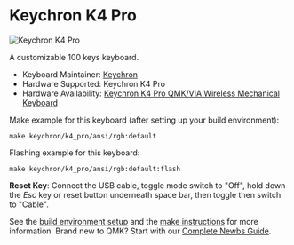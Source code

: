 # Keychron K4 Pro

![Keychron K4 Pro](https://cdn.shopify.com/s/files/1/0059/0630/1017/t/5/assets/keychron-k4-pro-wireless-custom-mechanical-keyboard1-1672887299925.jpg?v=1672887302)

A customizable 100 keys keyboard.

* Keyboard Maintainer: [Keychron](https://github.com/keychron)
* Hardware Supported: Keychron K4 Pro
* Hardware Availability: [Keychron K4 Pro QMK/VIA Wireless Mechanical Keyboard](https://www.keychron.com/products/keychron-k4-pro-qmk-via-wireless-mechanical-keyboard)

Make example for this keyboard (after setting up your build environment):

    make keychron/k4_pro/ansi/rgb:default

Flashing example for this keyboard:

    make keychron/k4_pro/ansi/rgb:default:flash

**Reset Key**: Connect the USB cable, toggle mode switch to "Off", hold down the *Esc* key or reset button underneath space bar, then toggle then switch to "Cable".

See the [build environment setup](https://docs.qmk.fm/#/getting_started_build_tools) and the [make instructions](https://docs.qmk.fm/#/getting_started_make_guide) for more information. Brand new to QMK? Start with our [Complete Newbs Guide](https://docs.qmk.fm/#/newbs).
